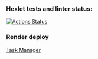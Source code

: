 ### Hexlet tests and linter status:
[![Actions Status](https://github.com/epanin/python-django-developer-project-52/actions/workflows/hexlet-check.yml/badge.svg)](https://github.com/epanin/python-django-developer-project-52/actions)

### Render deploy
[Task Manager](https://dj-taskmanager.onrender.com/ "The project deploy is automated with render")
